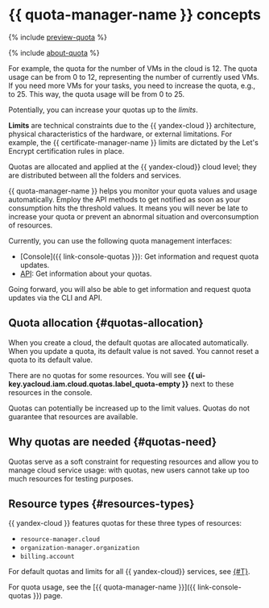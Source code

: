 # {{ quota-manager-name }} concepts

{% include [preview-quota](../../_includes/quota-manager/preview-quota.md) %}

{% include [about-quota](../../_includes/quota-manager/about-quota.md) %}

For example, the quota for the number of VMs in the cloud is 12. The quota usage can be from 0 to 12, representing the number of currently used VMs. If you need more VMs for your tasks, you need to increase the quota, e.g., to 25. This way, the quota usage will be from 0 to 25.

Potentially, you can increase your quotas up to the _limits_.

**Limits** are technical constraints due to the {{ yandex-cloud }} architecture, physical characteristics of the hardware, or external limitations. For example, the {{ certificate-manager-name }} limits are dictated by the Let's Encrypt certification rules in place.

Quotas are allocated and applied at the {{ yandex-cloud}} cloud level; they are distributed between all the folders and services.

{{ quota-manager-name }} helps you monitor your quota values and usage automatically. Employ the API methods to get notified as soon as your consumption hits the threshold values. It means you will never be late to increase your quota or prevent an abnormal situation and overconsumption of resources.

Currently, you can use the following quota management interfaces: 

* [Console]({{ link-console-quotas }}): Get information and request quota updates.
* [API](../../quota-manager/api-ref/authentication.md): Get information about your quotas.

Going forward, you will also be able to get information and request quota updates via the CLI and API.


## Quota allocation {#quotas-allocation}

When you create a cloud, the default quotas are allocated automatically. When you update a quota, its default value is not saved. You cannot reset a quota to its default value.

There are no quotas for some resources. You will see **{{ ui-key.yacloud.iam.cloud.quotas.label_quota-empty }}** next to these resources in the console.

Quotas can potentially be increased up to the limit values. Quotas do not guarantee that resources are available.

## Why quotas are needed {#quotas-need}

Quotas serve as a soft constraint for requesting resources and allow you to manage cloud service usage: with quotas, new users cannot take up too much resources for testing purposes.

## Resource types {#resources-types}

{{ yandex-cloud }} features quotas for these three types of resources:

* `resource-manager.cloud`
* `organization-manager.organization`
* `billing.account`

For default quotas and limits for all {{ yandex-cloud}} services, see [{#T}](../../overview/concepts/quotas-limits.md#quotas-limits-default).

For quota usage, see the [{{ quota-manager-name }}]({{ link-console-quotas }}) page.